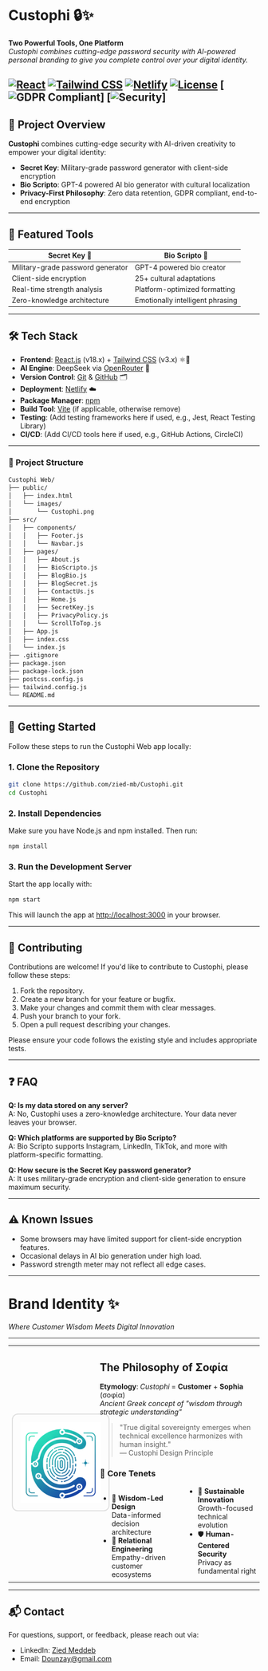 # Custophi 🔒✨

**Two Powerful Tools, One Platform**  
_Custophi combines cutting-edge password security with AI-powered personal branding to give you complete control over your digital identity._

[![React](https://img.shields.io/badge/React-18.x-%2361DAFB)](https://reactjs.org/)
[![Tailwind CSS](https://img.shields.io/badge/Tailwind-3.x-%2338B2AC)](https://tailwindcss.com/)
[![Netlify](https://img.shields.io/badge/Deployed-Netlify-%2300C7B7)](https://www.netlify.com/)
[![License](https://img.shields.io/badge/License-Proprietary-blue)](LICENSE)
[![GDPR Compliant](https://img.shields.io/badge/GDPR-Compliant-green)]
[![Security](https://img.shields.io/badge/Security-Military_Grade-red)]
---

## 🌟 Project Overview

**Custophi** combines cutting-edge security with AI-driven creativity to empower your digital identity:
- **Secret Key**: Military-grade password generator with client-side encryption  
- **Bio Scripto**: GPT-4 powered AI bio generator with cultural localization  
- **Privacy-First Philosophy**: Zero data retention, GDPR compliant, end-to-end encryption

---

## 🌟 Featured Tools

| Secret Key 🔐 | Bio Scripto 🤖 |
|--------------|----------------|
| Military-grade password generator | GPT-4 powered bio creator |
| Client-side encryption | 25+ cultural adaptations |
| Real-time strength analysis | Platform-optimized formatting |
| Zero-knowledge architecture | Emotionally intelligent phrasing |

---

## 🛠️ Tech Stack

- **Frontend**: [React.js](https://reactjs.org/) (v18.x) + [Tailwind CSS](https://tailwindcss.com/) (v3.x) ⚛️🎨  
- **AI Engine**: DeepSeek via [OpenRouter](https://openrouter.ai/) 🧠  
- **Version Control**: [Git](https://git-scm.com/) & [GitHub](https://github.com/) 🗂️  
- **Deployment**: [Netlify](https://www.netlify.com/) ☁️  
- **Package Manager**: [npm](https://www.npmjs.com/)  
- **Build Tool**: [Vite](https://vitejs.dev/) (if applicable, otherwise remove)  
- **Testing**: (Add testing frameworks here if used, e.g., Jest, React Testing Library)  
- **CI/CD**: (Add CI/CD tools here if used, e.g., GitHub Actions, CircleCI)


---

### 📁 Project Structure

```
Custophi Web/
├── public/
│   ├── index.html
│   └── images/
│       └── Custophi.png
├── src/
│   ├── components/
│   │   ├── Footer.js
│   │   └── Navbar.js
│   ├── pages/
│   │   ├── About.js
│   │   ├── BioScripto.js
│   │   ├── BlogBio.js
│   │   ├── BlogSecret.js
│   │   ├── ContactUs.js
│   │   ├── Home.js
│   │   ├── SecretKey.js
│   │   ├── PrivacyPolicy.js
│   │   └── ScrollToTop.js
│   ├── App.js
│   ├── index.css
│   └── index.js
├── .gitignore
├── package.json
├── package-lock.json
├── postcss.config.js
├── tailwind.config.js
└── README.md
```

---

## 🚀 Getting Started

Follow these steps to run the Custophi Web app locally:

### 1. Clone the Repository

```bash
git clone https://github.com/zied-mb/Custophi.git
cd Custophi
```

### 2. Install Dependencies

Make sure you have Node.js and npm installed. Then run:

```bash
npm install
```

### 3. Run the Development Server

Start the app locally with:

```bash
npm start
```

This will launch the app at [http://localhost:3000](http://localhost:3000) in your browser.

---

## 🤝 Contributing

Contributions are welcome! If you'd like to contribute to Custophi, please follow these steps:

1. Fork the repository.
2. Create a new branch for your feature or bugfix.
3. Make your changes and commit them with clear messages.
4. Push your branch to your fork.
5. Open a pull request describing your changes.

Please ensure your code follows the existing style and includes appropriate tests.

---

## ❓ FAQ

**Q: Is my data stored on any server?**  
A: No, Custophi uses a zero-knowledge architecture. Your data never leaves your browser.

**Q: Which platforms are supported by Bio Scripto?**  
A: Bio Scripto supports Instagram, LinkedIn, TikTok, and more with platform-specific formatting.

**Q: How secure is the Secret Key password generator?**  
A: It uses military-grade encryption and client-side generation to ensure maximum security.

---

## ⚠️ Known Issues

- Some browsers may have limited support for client-side encryption features.
- Occasional delays in AI bio generation under high load.
- Password strength meter may not reflect all edge cases.

--- 

# Brand Identity ✨  
*Where Customer Wisdom Meets Digital Innovation*

---

<table>
  <tr>
    <td width="35%" style="border:none">
      <img src="public/images/Custophi.png" alt="Custophi Logo" width="300" style="border:2px solid #e0e0e0; border-radius:12px; padding:15px">
    </td>
    <td style="border:none; vertical-align:top">

## The Philosophy of Σοφία  
**Etymology**: *Custophi* = **Customer** + **Sophia** (σοφία)  
*Ancient Greek concept of "wisdom through strategic understanding"*

> "True digital sovereignty emerges when technical excellence harmonizes with human insight."  
> ― Custophi Design Principle

### 🔑 Core Tenets  
<div style="column-count:2; column-gap:2rem">
  
- 🧠 **Wisdom-Led Design**  
  Data-informed decision architecture  
- 🤝 **Relational Engineering**  
  Empathy-driven customer ecosystems  
- 🔄 **Sustainable Innovation**  
  Growth-focused technical evolution  
- 🛡️ **Human-Centered Security**  
  Privacy as fundamental right  
</div>
  </tr>
</table>

---

## 📬 Contact

For questions, support, or feedback, please reach out via:

- LinkedIn: [Zied Meddeb](https://www.linkedin.com/in/zied-meddeb-7087a2266/)
- Email: Dounzay@gmail.com
